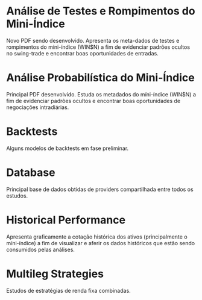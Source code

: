 # Análise de Testes e Rompimentos do Mini-Índice
Novo PDF sendo desenvolvido. Apresenta os meta-dados de testes e rompimentos do míni-índice (WIN$N) a fim de evidenciar padrões ocultos no swing-trade e encontrar boas oportunidades de entradas.

# Análise Probabilística do Mini-Índice
Principal PDF desenvolvido. Estuda os metadados do míni-índice (WIN$N) a fim de evidenciar padrões ocultos e encontrar boas oportunidades de negociações intradiárias.

# Backtests
Alguns modelos de backtests em fase preliminar.

# Database
Principal base de dados obtidas de providers compartilhada entre todos os estudos. 

# Historical Performance
Apresenta graficamente a cotação histórica dos ativos (principalmente o míni-índice) a fim de visualizar e aferir os dados históricos que estão sendo consumidos pelas análises.

# Multileg Strategies
Estudos de estratégias de renda fixa combinadas.